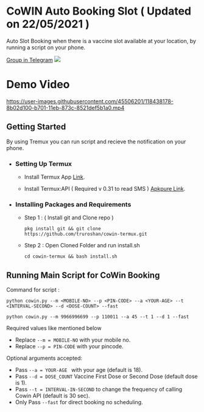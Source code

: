 #  CoWIN Auto Booking Slot ( Updated on 22/05/2021 )

Auto Slot Booking when there is a vaccine slot available at your location, by running a script on your phone. 

[Group in Telegram](https://t.me/CoWIN_Termux)
![](https://gist.githubusercontent.com/m8rge/4c2b36369c9f936c02ee883ca8ec89f1/raw/c03fd44ee2b63d7a2a195ff44e9bb071e87b4a40/telegram-single-path-24px.svg)

  # Demo Video
  https://user-images.githubusercontent.com/45506201/118438178-8b02d100-b701-11eb-873c-8521def5b1a0.mp4

  ## Getting Started
  By using Tremux you can run script and recieve the notification on your phone.
  - ### Setting Up Termux

    - Install Termux App  [Link](https://play.google.com/store/apps/details?id=com.termux&hl=en_IN&gl=US).

    - Install Termux:API ( Required v 0.31 to read SMS ) [Apkpure Link](https://m.apkpure.com/termux-api/com.termux.api/download/31-APK).
 - ### Installing Packages and Requirements

   - Step 1 : ( Install git and Clone repo )

         pkg install git && git clone https://github.com/truroshan/cowin-termux.git
        
   - Step 2 : Open Cloned Folder and run install.sh 
        
         cd cowin-termux && bash install.sh


## Running Main Script for CoWin Booking

Command for script :

    python cowin.py --m <MOBILE-NO> --p <PIN-CODE> --a <YOUR-AGE> --t <INTERVAL-SECOND> --d <DOSE-COUNT> --fast
    
    python cowin.py --m 9966996699 --p 110011 --a 45 --t 1 --d 1 --fast
    
Required values like mentioned below

  - Replace `--m = MOBILE-NO` with your mobile no.
  - Replace `--p = PIN-CODE` with your pincode.

Optional arguments accepted:

  - Pass `--a = YOUR-AGE ` with your age (default is 18).
  - Pass `--d = DOSE_COUNT` Vaccine First Dose or Second Dose (default dose is 1).
  - Pass `--t = INTERVAL-IN-SECOND` to change the frequency of calling Cowin API  (default is 30 sec).
  - Only Pass `--fast` for direct booking no scheduling.
